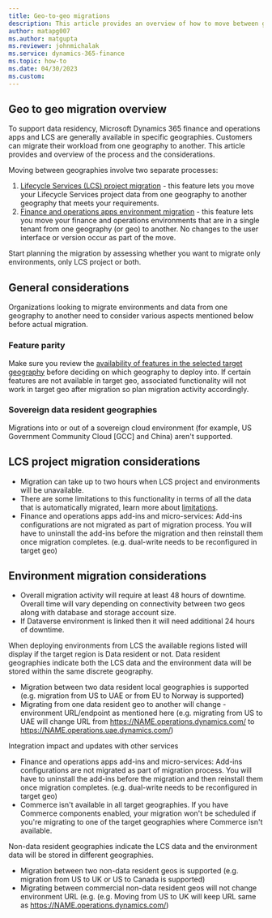 ```yaml
---
title: Geo-to-geo migrations
description: This article provides an overview of how to move between geographies.
author: matapg007
ms.author: matgupta
ms.reviewer: johnmichalak
ms.service: dynamics-365-finance
ms.topic: how-to
ms.date: 04/30/2023
ms.custom:
---
```

##  Geo to geo migration overview

To support data residency, Microsoft Dynamics 365 finance and operations apps and LCS are generally available in specific geographies. Customers can migrate their workload from one geography to another. This article provides and overview of the process and the considerations.

Moving between geographies involve two separate processes:

1. [Lifecycle Services (LCS) project migration](../lifecycle-services/project-migration-manager.md) - this feature lets you move your Lifecycle Services project data from one geography to another geography that meets your requirements.
2. [Finance and operations apps environment migration](environment-migration-process.md) - this feature lets you move your finance and operations environments that are in a single tenant from one geography (or geo) to another. No changes to the user interface or version occur as part of the move.

Start planning the migration by assessing whether you want to migrate only environments, only LCS project or both.

##  General considerations

Organizations looking to migrate environments and data from one geography to another need to consider various aspects mentioned below before actual migration.

### Feature parity

Make sure you review the [availability of features in the selected target geography](deployment-options-geo.md#feature-availability-in-local-geographies) before deciding on which geography to deploy into. If certain features are not available in target geo, associated functionality will not work in target geo after migration so plan migration activity accordingly.

### Sovereign data resident geographies

Migrations into or out of a sovereign cloud environment (for example, US Government Community Cloud [GCC] and China) aren't supported.

## LCS project migration considerations

- Migration can take up to two hours when LCS project and environments will be unavailable. 
- There are some limitations to this functionality in terms of all the data that is automatically migrated, learn more about [limitations](https://learn.microsoft.com/en-us/dynamics365/fin-ops-core/dev-itpro/lifecycle-services/project-migration-manager#data-that-can-be-transferred-between-instances). 
- Finance and operations apps add-ins and micro-services: Add-ins configurations are not migrated as part of migration process. You will have to uninstall the add-ins before the migration and then reinstall them once migration completes. (e.g. dual-write needs to be reconfigured in target geo)

## Environment migration considerations

- Overall migration activity will require at least 48 hours of downtime. Overall time will vary depending on connectivity between two geos along with database and storage account size.
- If Dataverse environment is linked then it will need additional 24 hours of downtime.

When deploying environments from LCS the available regions listed will display if the target region is Data resident or not. 
Data resident geographies indicate both the LCS data and the environment data will be stored within the same discrete geography.
  - Migration between two data resident local geographies is supported (e.g. migration from US to UAE or from EU to Norway is supported)
  - Migrating from one data resident geo to another will change -environment URL/endpoint as mentioned here (e.g. migrating from US to UAE will change URL from <https://NAME.operations.dynamics.com/> to <https://NAME.operations.uae.dynamics.com/>) 

Integration impact and updates with other services
- Finance and operations apps add-ins and micro-services: Add-ins configurations are not migrated as part of migration process. You will have to uninstall the add-ins before the migration and then reinstall them once migration completes. (e.g. dual-write needs to be reconfigured in target geo)
- Commerce isn't available in all target geographies. If you have Commerce components enabled, your migration won't be scheduled if you're migrating to one of the target geographies where Commerce isn't available.

Non-data resident geographies indicate the LCS data and the environment data will be stored in different geographies.
  - Migration between two non-data resident geos is supported (e.g. migration from US to UK or US to Canada is supported)
  - Migrating between commercial non-data resident geos will not change environment URL (e.g. (e.g. Moving from US to UK will keep URL same as <https://NAME.operations.dynamics.com/>)
